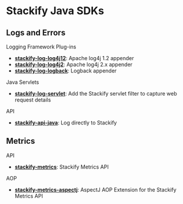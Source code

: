 # Stackify Java SDKs

## Logs and Errors

Logging Framework Plug-ins
- **[stackify-log-log4j12](https://github.com/stackify/stackify-log-log4j12)**: Apache log4j 1.2 appender
- **[stackify-log-log4j2](https://github.com/stackify/stackify-log-log4j2)**: Apache log4j 2.x appender
- **[stackify-log-logback](https://github.com/stackify/stackify-log-logback)**: Logback appender

Java Servlets
- **[stackify-log-servlet](https://github.com/stackify/stackify-log-servlet)**: Add the Stackify servlet filter to capture web request details

API
- **[stackify-api-java](https://github.com/stackify/stackify-api-java)**: Log directly to Stackify

## Metrics

API
- **[stackify-metrics](https://github.com/stackify/stackify-metrics)**: Stackify Metrics API

AOP
- **[stackify-metrics-aspectj](https://github.com/stackify/stackify-metrics-aspectj)**: AspectJ AOP Extension for the Stackify Metrics API

